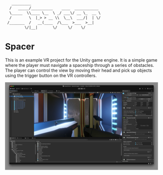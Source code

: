      
       _________                                
      /   _____/__________    ____  ___________ 
      \_____  \\____ \__  \ _/ ___\/ __ \_  __ \
      /        \  |_> > __ \\  \__\  ___/|  | \/
     /_______  /   __(____  /\___  >___  >__|   
             \/|__|       \/     \/    \/
     
# Spacer

This is an example VR project for the Unity game engine. It is a simple game where the player must navigate a spaceship through a series of obstacles. The player can control the view by moving their head and pick up objects using the trigger button on the VR controllers.

![Spacer Unity Project](screenshot.jpg)


